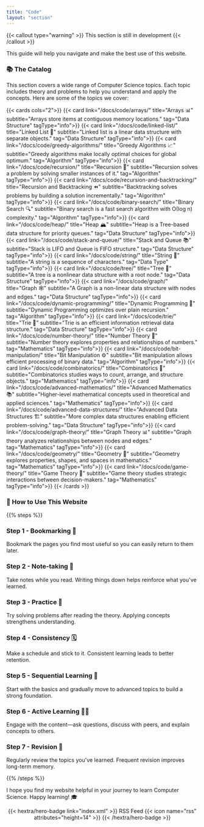 ```yaml
---
title: "Code"
layout: "section"
---
```


{{< callout type="warning" >}}
  This section is still in development
{{< /callout >}}

This guide will help you navigate and make the best use of this website.

### 📚 The Catalog

This section covers a wide range of Computer Science topics. Each topic includes theory and problems to help you understand and apply the concepts. Here are some of the topics we cover:

{{< cards cols="2">}}
{{< card link="/docs/code/arrays/" title="Arrays 📊" subtitle="Arrays store items at contiguous memory locations." tag="Data Structure" tagType="info">}}
{{< card link="/docs/code/linked-list/" title="Linked List 🔗" subtitle="Linked list is a linear data structure with separate objects." tag="Data Structure" tagType="info">}}
{{< card link="/docs/code/greedy-algorithms/" title="Greedy Algorithms 📈" subtitle="Greedy algorithms make locally optimal choices for global optimum." tag="Algorithm" tagType="info">}}
{{< card link="/docs/code/recursion/" title="Recursion 🔁" subtitle="Recursion solves a problem by solving smaller instances of it." tag="Algorithm" tagType="info">}}
{{< card link="/docs/code/recursion-and-backtracking/" title="Recursion and Backtracking ⏪" subtitle="Backtracking solves problems by building a solution incrementally." tag="Algorithm" tagType="info">}}
{{< card link="/docs/code/binary-search/" title="Binary Search 🔍" subtitle="Binary search is a fast search algorithm with Ο(log n) complexity." tag="Algorithm" tagType="info">}}
{{< card link="/docs/code/heap/" title="Heap 🏔️" subtitle="Heap is a Tree-based data structure for priority queues." tag="Data Structure" tagType="info">}}
{{< card link="/docs/code/stack-and-queue/" title="Stack and Queue 📚" subtitle="Stack is LIFO and Queue is FIFO structure." tag="Data Structure" tagType="info">}}
{{< card link="/docs/code/string/" title="String 🧵" subtitle="A string is a sequence of characters." tag="Data Type" tagType="info">}}
{{< card link="/docs/code/tree/" title="Tree 🌳" subtitle="A tree is a nonlinear data structure with a root node." tag="Data Structure" tagType="info">}}
{{< card link="/docs/code/graph/" title="Graph 🕸️" subtitle="A Graph is a non-linear data structure with nodes and edges." tag="Data Structure" tagType="info">}}
{{< card link="/docs/code/dynamic-programming/" title="Dynamic Programming 🔄" subtitle="Dynamic Programming optimizes over plain recursion." tag="Algorithm" tagType="info">}}
{{< card link="/docs/code/trie/" title="Trie 📑" subtitle="Trie is an efficient information retrieval data structure." tag="Data Structure" tagType="info">}}
{{< card link="/docs/code/number-theory/" title="Number Theory 🔢" subtitle="Number theory explores properties and relationships of numbers." tag="Mathematics" tagType="info">}}
{{< card link="/docs/code/bit-manipulation/" title="Bit Manipulation ⚙️" subtitle="Bit manipulation allows efficient processing of binary data." tag="Algorithm" tagType="info">}}
{{< card link="/docs/code/combinatorics/" title="Combinatorics 🔢" subtitle="Combinatorics studies ways to count, arrange, and structure objects." tag="Mathematics" tagType="info">}}
{{< card link="/docs/code/advanced-mathematics/" title="Advanced Mathematics 📚" subtitle="Higher-level mathematical concepts used in theoretical and applied sciences." tag="Mathematics" tagType="info">}}
{{< card link="/docs/code/advanced-data-structures/" title="Advanced Data Structures 🏗️" subtitle="More complex data structures enabling efficient problem-solving." tag="Data Structure" tagType="info">}}
{{< card link="/docs/code/graph-theory/" title="Graph Theory 📊" subtitle="Graph theory analyzes relationships between nodes and edges." tag="Mathematics" tagType="info">}}
{{< card link="/docs/code/geometry/" title="Geometry 📐" subtitle="Geometry explores properties, shapes, and spaces in mathematics." tag="Mathematics" tagType="info">}}
{{< card link="/docs/code/game-theory/" title="Game Theory 🎲" subtitle="Game theory studies strategic interactions between decision-makers." tag="Mathematics" tagType="info">}}
{{< /cards >}}



<!-- 
- **Arrays** 📊: Arrays store items at contiguous memory locations.
- **Linked List** 🔗: Linked list is a linear data structure with separate objects.
- **Greedy Algorithms** 📈: Greedy algorithms make locally optimal choices for global optimum.
- **Recursion** 🔁: Recursion solves a problem by solving smaller instances of it.
- **Recursion and Backtracking** ⏪: Backtracking solves problems by building a solution incrementally.
- **Binary Search** 🔍: Binary search is a fast search algorithm with Ο(log n) complexity.
- **Heap** 🏔️: Heap is a Tree-based data structure for priority queues.
- **Stack and Queue** 📚: Stack is LIFO and Queue is FIFO structure.
- **String** 🧵: A string is a sequence of characters.
- **Tree** 🌳: A tree is a nonlinear data structure with a root node.
- **Graph** 🕸️: A Graph is a non-linear data structure with nodes and edges.
- **Dynamic Programming** 🔄: Dynamic Programming optimizes over plain recursion.
- **Trie** 📑: Trie is an efficient information retrieval data structure. -->

### 🧭 How to Use This Website

{{% steps %}}

### Step 1 - Bookmarking 📑  
Bookmark the pages you find most useful so you can easily return to them later.

### Step 2 - Note-taking 📝  
Take notes while you read. Writing things down helps reinforce what you've learned.

### Step 3 - Practice 💪  
Try solving problems after reading the theory. Applying concepts strengthens understanding.

### Step 4 - Consistency 🗓️  
Make a schedule and stick to it. Consistent learning leads to better retention.

### Step 5 - Sequential Learning 🎢  
Start with the basics and gradually move to advanced topics to build a strong foundation.

### Step 6 - Active Learning 🙋‍♀️  
Engage with the content—ask questions, discuss with peers, and explain concepts to others.

### Step 7 - Revision 🔄  
Regularly review the topics you've learned. Frequent revision improves long-term memory.

{{% /steps %}}


I hope you find my website helpful in your journey to learn Computer Science. Happy learning! 🎓

<div style="text-align: center; margin-top: 1em;">
{{< hextra/hero-badge link="index.xml" >}}
  <span>RSS Feed</span>
  {{< icon name="rss" attributes="height=14" >}}
{{< /hextra/hero-badge >}}
</div>